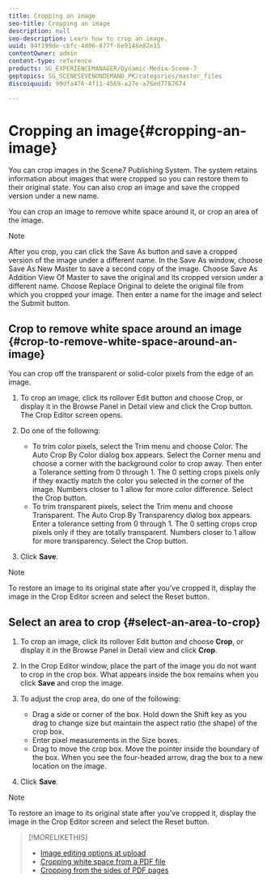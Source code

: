 ```yaml
---
title: Cropping an image
seo-title: Cropping an image
description: null
seo-description: Learn how to crop an image.
uuid: 84f199de-cbfc-4d06-877f-6e9148e82e15
contentOwner: admin
content-type: reference
products: SG_EXPERIENCEMANAGER/Dynamic-Media-Scene-7
geptopics: SG_SCENESEVENONDEMAND_PK/categories/master_files
discoiquuid: 99dfa476-4f11-4569-a27e-a76ed7787674

---
```


# Cropping an image{#cropping-an-image}

You can crop images in the Scene7 Publishing System. The system retains information about images that were cropped so you can restore them to their original state. You can also crop an image and save the cropped version under a new name.

You can crop an image to remove white space around it, or crop an area of the image.

>[!NOTE]
>
>After you crop, you can click the Save As button and save a cropped version of the image under a different name. In the Save As window, choose Save As New Master to save a second copy of the image. Choose Save As Addition View Of Master to save the original and its cropped version under a different name. Choose Replace Original to delete the original file from which you cropped your image. Then enter a name for the image and select the Submit button.

## Crop to remove white space around an image {#crop-to-remove-white-space-around-an-image}

You can crop off the transparent or solid-color pixels from the edge of an image.

1. To crop an image, click its rollover Edit button and choose Crop, or display it in the Browse Panel in Detail view and click the Crop button. The Crop Editor screen opens.
1. Do one of the following:

    * To trim color pixels, select the Trim menu and choose Color. The Auto Crop By Color dialog box appears. Select the Corner menu and choose a corner with the background color to crop away. Then enter a Tolerance setting from 0 through 1. The 0 setting crops pixels only if they exactly match the color you selected in the corner of the image. Numbers closer to 1 allow for more color difference. Select the Crop button.
    * To trim transparent pixels, select the Trim menu and choose Transparent. The Auto Crop By Transparency dialog box appears. Enter a tolerance setting from 0 through 1. The 0 setting crops crop pixels only if they are totally transparent. Numbers closer to 1 allow for more transparency. Select the Crop button.

1. Click **Save**.

>[!NOTE]
>
>To restore an image to its original state after you’ve cropped it, display the image in the Crop Editor screen and select the Reset button.

## Select an area to crop {#select-an-area-to-crop}

1. To crop an image, click its rollover Edit button and choose **Crop**, or display it in the Browse Panel in Detail view and click **Crop**.

1. In the Crop Editor window, place the part of the image you do not want to crop in the crop box. What appears inside the box remains when you click **Save** and crop the image.
1. To adjust the crop area, do one of the following:

    * Drag a side or corner of the box. Hold down the Shift key as you drag to change size but maintain the aspect ratio (the shape) of the crop box.
    * Enter pixel measurements in the Size boxes.
    * Drag to move the crop box. Move the pointer inside the boundary of the box. When you see the four-headed arrow, drag the box to a new location on the image.

1. Click **Save**.

>[!NOTE]
>
>To restore an image to its original state after you’ve cropped it, display the image in the Crop Editor screen and select the Reset button.

>[!MORELIKETHIS]
>
>* [Image editing options at upload](image-editing-options-upload.md#image-editing-options-at-upload)
>* [Cropping white space from a PDF file](pdfs.md#cropping_white_space_from_a_pdf_file)
>* [Cropping from the sides of PDF pages](pdfs.md#cropping_from_the_sides_of_pdf_pages)
